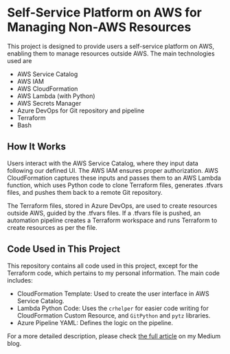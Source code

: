 # Self-Service Platform on AWS for Managing Non-AWS Resources

This project is designed to provide users a self-service platform on AWS, enabling them to manage resources outside AWS. The main technologies used are

- AWS Service Catalog
- AWS IAM
- AWS CloudFormation
- AWS Lambda (with Python)
- AWS Secrets Manager
- Azure DevOps for Git repository and pipeline
- Terraform
- Bash

## How It Works

Users interact with the AWS Service Catalog, where they input data following our defined UI. The AWS IAM ensures proper authorization. AWS CloudFormation captures these inputs and passes them to an AWS Lambda function, which uses Python code to clone Terraform files, generates .tfvars files, and pushes them back to a remote Git repository.

The Terraform files, stored in Azure DevOps, are used to create resources outside AWS, guided by the .tfvars files. If a .tfvars file is pushed, an automation pipeline creates a Terraform workspace and runs Terraform to create resources as per the file.

## Code Used in This Project

This repository contains all code used in this project, except for the Terraform code, which pertains to my personal information. The main code includes:

- CloudFormation Template: Used to create the user interface in AWS Service Catalog.
- Lambda Python Code: Uses the `crhelper` for easier code writing for CloudFormation Custom Resource, and `GitPython` and `pytz` libraries.
- Azure Pipeline YAML: Defines the logic on the pipeline.

For a more detailed description, please check [the full article](https://nopnithi.medium.com/สร้าง-self-service-platform-บน-aws-ให้-user-จัดการ-non-aws-resource-เอง-46f591cc038) on my Medium blog.
